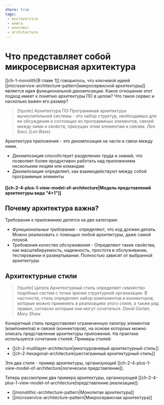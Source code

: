```yaml
---
share: true
tags: 
 - microservice
 - книга
 - конспект
 - architecture
---
```

# Что представляет собой микросервисная архитектура
[[ch-1-monolith|В главе 1]] говорилось, что ключевой идеей [[microservice-architecture-pattern|микросервисной архитектуры]] является идея функциональной декомпозиции. Какое отношение этот подход имеет к понятию архитектуры ПО в целом? Что такое сервис и насколько важен его размер?

> [!quote] Архитектура ПО
> Программная архитектура вычислительной системы - это набор структур, необходимых для ее обсуждения и состоящих из программных элементов, связей между ними и свойств, присущих этим элементам и связям.
> *Лен Басс (Len Bass)*

Архитектура приложения - это декомпозиция на части и связи между ними.
+ Декомпозиция способствует разделению труда и знаний, что позволяет более продуктивно работать над приложением нескольким людям или командам
+ Декомпозиция определяет, как взаимодействуют между собой программные элементы

#### [[ch-2-4-plus-1-view-model-of-architecture|Модель представлений архитектуры вида "4+1"]]

## Почему архитектура важна? 
Требования к приложению делятся на две категории:
+ *Функциональные требования* - определяют, что код должен делать. Можно реализовать с помощью любой архитектуры, даже самой плохой.
+ *Требования качества обслуживания* - Определяют такие свойства, как масштабируемость, надежность, простота в обслуживании, тестировании и развертывании. Полностью зависят от выбранной архитектуры

## Архитектурные стили
> [!quote] Цитата
> Архитектурный стиль определяет семейство подобных систем с точки зрения структурной организации. В частности, стиль определяет набор компонентов и коннекторов, которые можно применять в реализациях этого стиля, а также ряд правил, согласно которым они могут сочетаться.
> *David Garlan, Mary Shaw*

Конкретный стиль предоставляет ограниченную палитру элементов (компонентов) и связей (коннекторов), на основе котороых можно описать представление архитектуры приложения. На практике используется сочетание стилей.
Примеры стилей:
- [[ch-2-multilayer-architecture|многоуровневый архитектурный стиль]]
- [[ch-2-hexagonal-architecture|шестигранный архитектурный стиль]]

Эти два стиля - пример архитектуры, организующей [[ch-2-4-plus-1-view-model-of-architecture|логическое представление]].

Теперь рассмотрим два примера архитектуры, организующей [[ch-2-4-plus-1-view-model-of-architecture|представление реализации]]:
+ [[monolithic-architecture-pattern|Монолитая архитектура]]
+ [[microservice-architecture-pattern|Микросервисная архитектура]]
